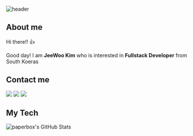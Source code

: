 ![header](https://capsule-render.vercel.app/api?type=waving&color=timeGradient&height=200&section=header&text=JeeWoo%20Kim&fontSize=60&fontAlign=70&desc=Fullstack%20Developer&descAlign=90&descAlignY=70)

## About me
Hi there!! 👍

Good day! I am <B>JeeWoo Kim</B> who is interested in <B>Fullstack Developer</B> from South Koeras

## Contact me
<p>
  <a href="mailto:moonxlight19@gmail.com" target="_blank"><img src="https://img.shields.io/badge/moonxlight19@gmail.com-EA4335?style=flat-square&logo=Gmail&logoColor=white"/></a>
  <a href="https://www.notion.so/woo97/HOME-4cfd5b990904430290e0768976f93e80"><img src=https://img.shields.io/badge/Notion-%2320232a.svg?style=flat-squar&logo=Notion&logoColor=%2361DAFB/></a>
  <a href="https://www.instagram.com/jeewoo_97/"><img src="https://img.shields.io/badge/instagram-E4405F?style=flat-square&logo=instagram&logoColor=white"/></a> &nbsp

## My Tech 

  
![paperbox's GitHub Stats](https://github-readme-stats.vercel.app/api?username=MoonShooting&show_icons=true&count_private=true&theme=buefy)
